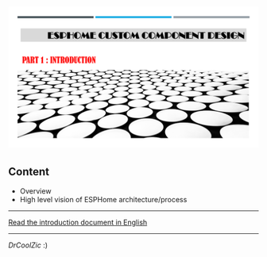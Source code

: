 # ![image](./images/titles_page_1.png)

## Content

- Overview
- High level vision of ESPHome architecture/process

___
[Read the introduction document in English](/Part1-introduction/part1-introduction-en-US.md)
___
*DrCoolZic* :)

